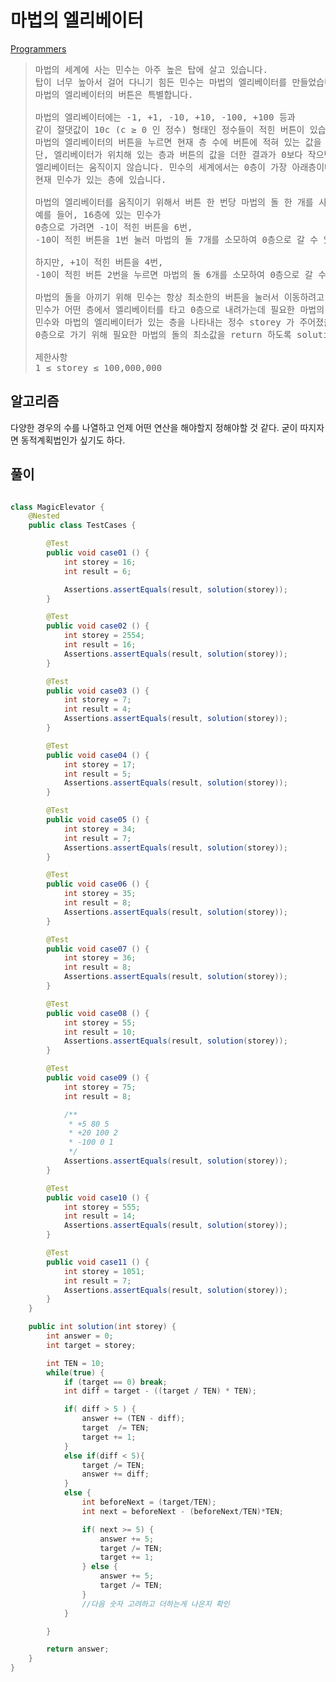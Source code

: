 # 마법의 엘리베이터

[Programmers](https://school.programmers.co.kr/learn/courses/30/lessons/148653)

> <pre>
> 마법의 세계에 사는 민수는 아주 높은 탑에 살고 있습니다.
> 탑이 너무 높아서 걸어 다니기 힘든 민수는 마법의 엘리베이터를 만들었습니다.
> 마법의 엘리베이터의 버튼은 특별합니다.
> 
> 마법의 엘리베이터에는 -1, +1, -10, +10, -100, +100 등과
> 같이 절댓값이 10c (c ≥ 0 인 정수) 형태인 정수들이 적힌 버튼이 있습니다.
> 마법의 엘리베이터의 버튼을 누르면 현재 층 수에 버튼에 적혀 있는 값을 더한 층으로 이동하게 됩니다.
> 단, 엘리베이터가 위치해 있는 층과 버튼의 값을 더한 결과가 0보다 작으면
> 엘리베이터는 움직이지 않습니다. 민수의 세계에서는 0층이 가장 아래층이며 엘리베이터는
> 현재 민수가 있는 층에 있습니다.
> 
> 마법의 엘리베이터를 움직이기 위해서 버튼 한 번당 마법의 돌 한 개를 사용하게 됩니다.
> 예를 들어, 16층에 있는 민수가
> 0층으로 가려면 -1이 적힌 버튼을 6번,
> -10이 적힌 버튼을 1번 눌러 마법의 돌 7개를 소모하여 0층으로 갈 수 있습니다.
> 
> 하지만, +1이 적힌 버튼을 4번,
> -10이 적힌 버튼 2번을 누르면 마법의 돌 6개를 소모하여 0층으로 갈 수 있습니다.
> 
> 마법의 돌을 아끼기 위해 민수는 항상 최소한의 버튼을 눌러서 이동하려고 합니다.
> 민수가 어떤 층에서 엘리베이터를 타고 0층으로 내려가는데 필요한 마법의 돌의 최소 개수를 알고 싶습니다.
> 민수와 마법의 엘리베이터가 있는 층을 나타내는 정수 storey 가 주어졌을 때,
> 0층으로 가기 위해 필요한 마법의 돌의 최소값을 return 하도록 solution 함수를 완성하세요.
> 
> 제한사항
> 1 ≤ storey ≤ 100,000,000
> </pre>


## 알고리즘 
다양한 경우의 수를 나열하고 언제 어떤 연산을 해야할지 정해야할 것 같다.
굳이 따지자면 동적계획법인가 싶기도 하다.


## 풀이

``````java

class MagicElevator {
    @Nested
    public class TestCases {

        @Test
        public void case01 () {
            int storey = 16;
            int result = 6;

            Assertions.assertEquals(result, solution(storey));
        }

        @Test
        public void case02 () {
            int storey = 2554;
            int result = 16;
            Assertions.assertEquals(result, solution(storey));
        }

        @Test
        public void case03 () {
            int storey = 7;
            int result = 4;
            Assertions.assertEquals(result, solution(storey));
        }

        @Test
        public void case04 () {
            int storey = 17;
            int result = 5;
            Assertions.assertEquals(result, solution(storey));
        }

        @Test
        public void case05 () {
            int storey = 34;
            int result = 7;
            Assertions.assertEquals(result, solution(storey));
        }

        @Test
        public void case06 () {
            int storey = 35;
            int result = 8;
            Assertions.assertEquals(result, solution(storey));
        }

        @Test
        public void case07 () {
            int storey = 36;
            int result = 8;
            Assertions.assertEquals(result, solution(storey));
        }

        @Test
        public void case08 () {
            int storey = 55;
            int result = 10;
            Assertions.assertEquals(result, solution(storey));
        }

        @Test
        public void case09 () {
            int storey = 75;
            int result = 8;

            /**
             * +5 80 5
             * +20 100 2
             * -100 0 1
             */
            Assertions.assertEquals(result, solution(storey));
        }

        @Test
        public void case10 () {
            int storey = 555;
            int result = 14;
            Assertions.assertEquals(result, solution(storey));
        }

        @Test
        public void case11 () {
            int storey = 1051;
            int result = 7;
            Assertions.assertEquals(result, solution(storey));
        }
    }

    public int solution(int storey) {
        int answer = 0;
        int target = storey;

        int TEN = 10;
        while(true) {
            if (target == 0) break;
            int diff = target - ((target / TEN) * TEN);

            if( diff > 5 ) {
                answer += (TEN - diff);
                target  /= TEN;
                target += 1;
            }
            else if(diff < 5){
                target /= TEN;
                answer += diff;
            }
            else {
                int beforeNext = (target/TEN);
                int next = beforeNext - (beforeNext/TEN)*TEN;

                if( next >= 5) {
                    answer += 5;
                    target /= TEN;
                    target += 1;
                } else {
                    answer += 5;
                    target /= TEN;
                }
                //다음 숫자 고려하고 더하는게 나은지 확인
            }

        }

        return answer;
    }
}
``````